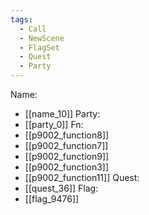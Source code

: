 ```yaml
---
tags:
  - Call
  - NewScene
  - FlagSet
  - Quest
  - Party
---
```

Name:
- [[name_10]]
Party:
- [[party_0]]
Fn:
- [[p9002_function8]]
- [[p9002_function7]]
- [[p9002_function9]]
- [[p9002_function3]]
- [[p9002_function11]]
Quest:
- [[quest_36]]
Flag:
- [[flag_9476]]
